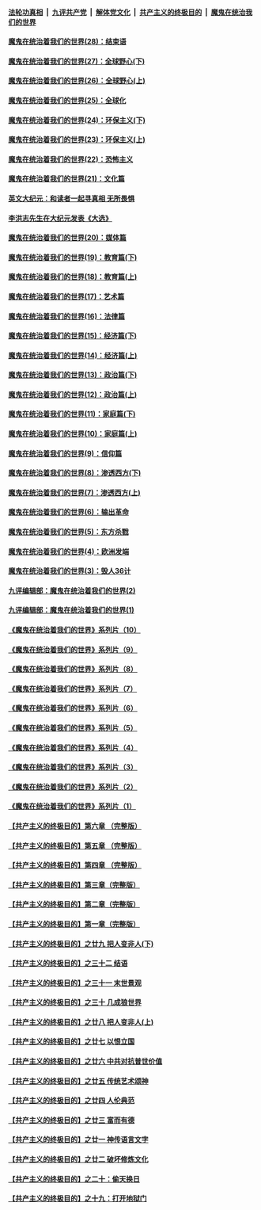 ####  [法轮功真相](../../../../basic/blob/master/README.md?t=02230131) &nbsp;|&nbsp; [九评共产党](../../../../9ping.md/blob/master/README.md?t=02230131) &nbsp;|&nbsp; [解体党文化](../../../../jtdwh.md/blob/master/README.md?t=02230131)  &nbsp;|&nbsp; [共产主义的终极目的](../../../../gczydzjmd.md/blob/master/README.md?t=02230131) &nbsp;|&nbsp; [魔鬼在统治我们的世界](../../../../mgztzwmdsj.md/blob/master/README.md?t=02230131) 

#### [魔鬼在统治着我们的世界(28)：结束语](../pages/nsc422/n10936246.md?t=02230131) 

#### [魔鬼在统治着我们的世界(27)：全球野心(下)](../pages/nsc422/n10928319.md?t=02230131) 

#### [魔鬼在统治着我们的世界(26)：全球野心(上)](../pages/nsc422/n10900318.md?t=02230131) 

#### [魔鬼在统治着我们的世界(25)：全球化](../pages/nsc422/n10788205.md?t=02230131) 

#### [魔鬼在统治着我们的世界(24)：环保主义(下)](../pages/nsc422/n10695307.md?t=02230131) 

#### [魔鬼在统治着我们的世界(23)：环保主义(上)](../pages/nsc422/n10688613.md?t=02230131) 

#### [魔鬼在统治着我们的世界(22)：恐怖主义](../pages/nsc422/n10614727.md?t=02230131) 

#### [魔鬼在统治着我们的世界(21)：文化篇](../pages/nsc422/n10597706.md?t=02230131) 

#### [英文大纪元：和读者一起寻真相 无所畏惧](../pages/nsc422/n12542027.md?t=02230131) 

#### [李洪志先生在大纪元发表《大选》](../pages/nsc422/n12534746.md?t=02230131) 

#### [魔鬼在统治着我们的世界(20)：媒体篇](../pages/nsc422/n10586579.md?t=02230131) 

#### [魔鬼在统治着我们的世界(19)：教育篇(下)](../pages/nsc422/n10564808.md?t=02230131) 

#### [魔鬼在统治着我们的世界(18)：教育篇(上)](../pages/nsc422/n10526970.md?t=02230131) 

#### [魔鬼在统治着我们的世界(17)：艺术篇](../pages/nsc422/n10499093.md?t=02230131) 

#### [魔鬼在统治着我们的世界(16)：法律篇](../pages/nsc422/n10485969.md?t=02230131) 

#### [魔鬼在统治着我们的世界(15)：经济篇(下)](../pages/nsc422/n10469975.md?t=02230131) 

#### [魔鬼在统治着我们的世界(14)：经济篇(上)](../pages/nsc422/n10457370.md?t=02230131) 

#### [魔鬼在统治着我们的世界(13)：政治篇(下)](../pages/nsc422/n10448270.md?t=02230131) 

#### [魔鬼在统治着我们的世界(12)：政治篇(上)](../pages/nsc422/n10444576.md?t=02230131) 

#### [魔鬼在统治着我们的世界(11)：家庭篇(下)](../pages/nsc422/n10440961.md?t=02230131) 

#### [魔鬼在统治着我们的世界(10)：家庭篇(上)](../pages/nsc422/n10435448.md?t=02230131) 

#### [魔鬼在统治着我们的世界(9)：信仰篇](../pages/nsc422/n10432159.md?t=02230131) 

#### [魔鬼在统治着我们的世界(8)：渗透西方(下)](../pages/nsc422/n10429603.md?t=02230131) 

#### [魔鬼在统治着我们的世界(7)：渗透西方(上)](../pages/nsc422/n10426013.md?t=02230131) 

#### [魔鬼在统治着我们的世界(6)：输出革命](../pages/nsc422/n10421536.md?t=02230131) 

#### [魔鬼在统治着我们的世界(5)：东方杀戮](../pages/nsc422/n10417707.md?t=02230131) 

#### [魔鬼在统治着我们的世界(4)：欧洲发端](../pages/nsc422/n10414890.md?t=02230131) 

#### [魔鬼在统治着我们的世界(3)：毁人36计](../pages/nsc422/n10411583.md?t=02230131) 

#### [九评编辑部：魔鬼在统治着我们的世界(2)](../pages/nsc422/n10410036.md?t=02230131) 

#### [九评编辑部：魔鬼在统治着我们的世界(1)](../pages/nsc422/n10406825.md?t=02230131) 

#### [《魔鬼在统治着我们的世界》系列片（10）](../pages/nsc422/n12292670.md?t=02230131) 

#### [《魔鬼在统治着我们的世界》系列片（9）](../pages/nsc422/n12290859.md?t=02230131) 

#### [《魔鬼在统治着我们的世界》系列片（8）](../pages/nsc422/n12287445.md?t=02230131) 

#### [《魔鬼在统治着我们的世界》系列片（7）](../pages/nsc422/n12283425.md?t=02230131) 

#### [《魔鬼在统治着我们的世界》系列片（6）](../pages/nsc422/n12282314.md?t=02230131) 

#### [《魔鬼在统治着我们的世界》系列片（5）](../pages/nsc422/n12281419.md?t=02230131) 

#### [《魔鬼在统治着我们的世界》系列片（4）](../pages/nsc422/n12274024.md?t=02230131) 

#### [《魔鬼在统治着我们的世界》系列片（3）](../pages/nsc422/n12271322.md?t=02230131) 

#### [《魔鬼在统治着我们的世界》系列片（2）](../pages/nsc422/n12269049.md?t=02230131) 

#### [《魔鬼在统治着我们的世界》系列片（1）](../pages/nsc422/n12267575.md?t=02230131) 

#### [【共产主义的终极目的】第六章 （完整版）](../pages/nsc422/n11428913.md?t=02230131) 

#### [【共产主义的终极目的】第五章 （完整版）](../pages/nsc422/n11428912.md?t=02230131) 

#### [【共产主义的终极目的】第四章 （完整版）](../pages/nsc422/n11428907.md?t=02230131) 

#### [【共产主义的终极目的】第三章（完整版）](../pages/nsc422/n11428848.md?t=02230131) 

#### [【共产主义的终极目的】第二章（完整版）](../pages/nsc422/n11428831.md?t=02230131) 

#### [【共产主义的终极目的】第一章（完整版）](../pages/nsc422/n11417651.md?t=02230131) 

#### [【共产主义的终极目的】之廿九 把人变非人(下)](../pages/nsc422/n11344140.md?t=02230131) 

#### [【共产主义的终极目的】之三十二 结语](../pages/nsc422/n11360535.md?t=02230131) 

#### [【共产主义的终极目的】之三十一 末世景观](../pages/nsc422/n11351129.md?t=02230131) 

#### [【共产主义的终极目的】之三十 几成狼世界](../pages/nsc422/n11348280.md?t=02230131) 

#### [【共产主义的终极目的】之廿八 把人变非人(上)](../pages/nsc422/n11340492.md?t=02230131) 

#### [【共产主义的终极目的】之廿七 以恨立国](../pages/nsc422/n11336944.md?t=02230131) 

#### [【共产主义的终极目的】之廿六 中共对抗普世价值](../pages/nsc422/n11324785.md?t=02230131) 

#### [【共产主义的终极目的】之廿五 传统艺术颂神](../pages/nsc422/n11296396.md?t=02230131) 

#### [【共产主义的终极目的】之廿四 人伦典范](../pages/nsc422/n11296397.md?t=02230131) 

#### [【共产主义的终极目的】之廿三 富而有德](../pages/nsc422/n11283598.md?t=02230131) 

#### [【共产主义的终极目的】之廿一 神传语言文字](../pages/nsc422/n11263265.md?t=02230131) 

#### [【共产主义的终极目的】之廿二 破坏修炼文化](../pages/nsc422/n11245728.md?t=02230131) 

#### [【共产主义的终极目的】之二十：偷天换日](../pages/nsc422/n11238846.md?t=02230131) 

#### [【共产主义的终极目的】之十九：打开地狱门](../pages/nsc422/n11206376.md?t=02230131) 

